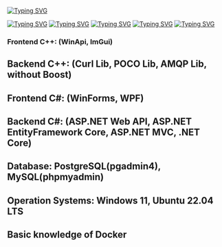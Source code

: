 <a href="https://git.io/typing-svg"><img src="https://readme-typing-svg.herokuapp.com?font=Ubuntu&weight=700&pause=1000&color=618D26&background=FFFFFF00&vCenter=true&multiline=true&width=435&lines=Full-Stack+Developer+C%2B%2B+%2F+.NET" alt="Typing SVG" /></a>

<a href="https://git.io/typing-svg"><img src="https://readme-typing-svg.herokuapp.com?font=Ubuntu&duration=2000&pause=1000&color=618D26&background=FFFFFF00&vCenter=true&multiline=true&repeat=false&width=635&lines=Frontend+%5B+HTML+%2F+CSS+%2F+JS+%2F+C%2B%2B+(ImGui)+%2F+C%23+(WPF)+%5D" alt="Typing SVG" /></a>
<a href="https://git.io/typing-svg"><img src="https://readme-typing-svg.herokuapp.com?font=Ubuntu&duration=2000&pause=1000&color=618D26&background=FFFFFF00&vCenter=true&multiline=true&repeat=false&width=650&lines=Backend+%5B+ASP.NET+%2F+NGINX+%2F+Redis+%2F+PostgreSQL+%2F+RabbitMQ+%2F+Docker+%5D" alt="Typing SVG" /></a>
<a href="https://git.io/typing-svg"><img src="https://readme-typing-svg.herokuapp.com?font=Ubuntu&duration=2000&pause=1000&color=618D26&background=FFFFFF00&vCenter=true&multiline=true&repeat=false&width=650&lines=Using+Libs+.NET+%5B+EF+core+(ORM)+%2F+StackExchange.Redis+(Cache)+%5D" alt="Typing SVG" /></a>
<a href="https://git.io/typing-svg"><img src="https://readme-typing-svg.herokuapp.com?font=Ubuntu&duration=2000&pause=1000&color=618D26&background=FFFFFF00&vCenter=true&multiline=true&repeat=false&width=635&lines=Using+Libs+C%2B%2B+%5B+CPR%2C++POCO%2C+AMQP-CPP%2C++JSON+%5D" alt="Typing SVG" /></a>
<a href="https://git.io/typing-svg"><img src="https://readme-typing-svg.herokuapp.com?font=Ubuntu&duration=2000&pause=1000&color=618D26&background=FFFFFF00&vCenter=true&multiline=true&repeat=false&width=635&lines=Operation+Systems+%5B+Windows+%2F+Ubuntu+22.04+LTS+%5D" alt="Typing SVG" /></a>

<h3 align="left">Frontend C++: (WinApi, ImGui)</h3>
<h2 align="left">Backend C++: (Curl Lib, POCO Lib, AMQP Lib, without Boost)</h2>
<h2 align="left">Frontend C#: (WinForms, WPF)</h2>
<h2 align="left">Backend C#: (ASP.NET Web API, ASP.NET EntityFramework Core, ASP.NET MVC, .NET Core)</h2>
<h2 align="left">Database: PostgreSQL(pgadmin4), MySQL(phpmyadmin)</h2>
<h2 align="left">Operation Systems: Windows 11, Ubuntu 22.04 LTS</h2>
<h2 align="left">Basic knowledge of Docker</h2>
